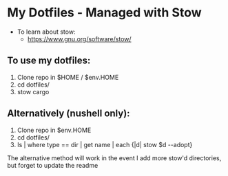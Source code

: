# My Dotfiles - Managed with Stow
- To learn about stow: 
    - https://www.gnu.org/software/stow/

## To use my dotfiles:
1. Clone repo in $HOME / $env.HOME
2. cd dotfiles/
3. stow cargo
    
## Alternatively (nushell only):
1. Clone repo in $env.HOME 
2. cd dotfiles/
3. ls | where type == dir | get name | each {|d| stow $d --adopt}

The alternative method will work in the event I add more stow'd directories, but forget to update the readme
    
